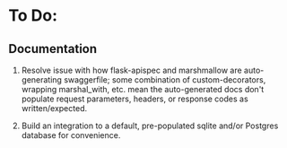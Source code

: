 # To Do:

## Documentation

1. Resolve issue with how flask-apispec and marshmallow are auto-generating swaggerfile; some combination of custom-decorators, wrapping marshal_with, etc. mean the auto-generated docs don't populate request parameters, headers, or response codes as written/expected.

2. Build an integration to a default, pre-populated sqlite and/or Postgres database for convenience.
